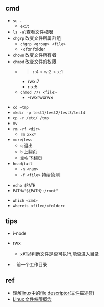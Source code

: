 ## cmd
<!-- file auth -->
+ `su -`
    + `exit`
+ `ls -al`查看文件权限
+ `chgrp` 改变文件所属群组
    + `chgrp <group> <file>`
    + `-R` for folder
+ `chown` 改变文件所有者
+ `chmod` 改变文件的权限
    + > r:4 > w:2 > x:1
        + rwx:7
        + r-x:5
    + `chmod 777 <file>`
        + -rwxrwxrwx

<!-- file -->
+ `cd ~tmp`
+ `mkdir -p test1/test2/test3/test4`
+ `cp -r /etc/ /tmp`
+ `mv`
+ `rm -rf <dir>`
    + `rm xxx*`
+ `more`/`less`
    + `q` 退出
    + `b` 上翻页
    + `空格` 下翻页
+ `head`/`tail`
    + `-n <num>`
    + `-f <file>` 持续侦测

<!-- PATH -->
+ `echo $PATH`
+ `PATH="${PATH}:/root"`

<!-- 查询 -->
+ `which <cmd>`
+ `whereis <file>/<folder>`

## tips
+ i-node

+ rwx
    + `x`可以判断文件是否可执行,能否进入目录

+ `-` 前一个工作目录


## ref

+ [理解linux中的file descriptor(文件描述符)](https://wiyi.org/linux-file-descriptor.html)
+ [Linux 文件权限概念](https://wizardforcel.gitbooks.io/vbird-linux-basic-4e/content/43.html)